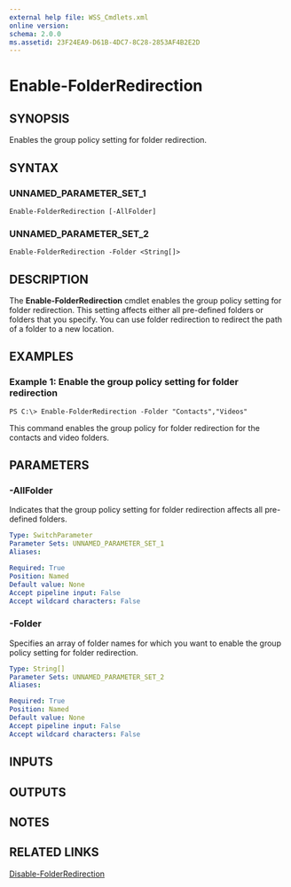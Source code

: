 ```yaml
---
external help file: WSS_Cmdlets.xml
online version: 
schema: 2.0.0
ms.assetid: 23F24EA9-D61B-4DC7-8C28-2853AF4B2E2D
---
```


# Enable-FolderRedirection

## SYNOPSIS
Enables the group policy setting for folder redirection.

## SYNTAX

### UNNAMED_PARAMETER_SET_1
```
Enable-FolderRedirection [-AllFolder]
```

### UNNAMED_PARAMETER_SET_2
```
Enable-FolderRedirection -Folder <String[]>
```

## DESCRIPTION
The **Enable-FolderRedirection** cmdlet enables the group policy setting for folder redirection.
This setting affects either all pre-defined folders or folders that you specify.
You can use folder redirection to redirect the path of a folder to a new location.

## EXAMPLES

### Example 1: Enable the group policy setting for folder redirection
```
PS C:\> Enable-FolderRedirection -Folder "Contacts","Videos"
```

This command enables the group policy for folder redirection for the contacts and video folders.

## PARAMETERS

### -AllFolder
Indicates that the group policy setting for folder redirection affects all pre-defined folders.

```yaml
Type: SwitchParameter
Parameter Sets: UNNAMED_PARAMETER_SET_1
Aliases: 

Required: True
Position: Named
Default value: None
Accept pipeline input: False
Accept wildcard characters: False
```

### -Folder
Specifies an array of folder names for which you want to enable the group policy setting for folder redirection.

```yaml
Type: String[]
Parameter Sets: UNNAMED_PARAMETER_SET_2
Aliases: 

Required: True
Position: Named
Default value: None
Accept pipeline input: False
Accept wildcard characters: False
```

## INPUTS

## OUTPUTS

## NOTES

## RELATED LINKS

[Disable-FolderRedirection](./Disable-FolderRedirection.md)

